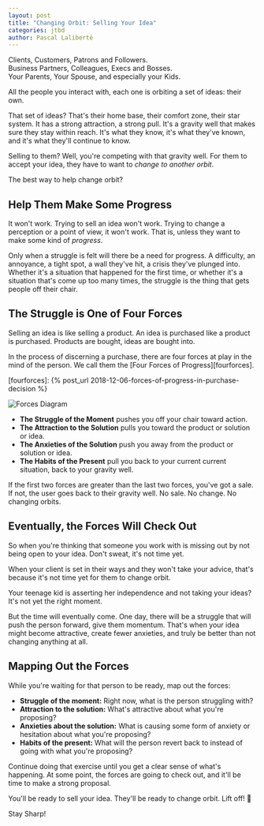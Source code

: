 ```yaml
---
layout: post
title: "Changing Orbit: Selling Your Idea"
categories: jtbd
author: Pascal Laliberté
---
```


Clients, Customers, Patrons and Followers.  
Business Partners, Colleagues, Execs and Bosses.  
Your Parents, Your Spouse, and especially your Kids.

All the people you interact with, each one is orbiting a set of ideas: their own.

That set of ideas? That's their home base, their comfort zone, their star system. It has a strong attraction, a strong pull. It's a gravity well that makes sure they stay within reach. It's what they know, it's what they've known, and it's what they'll continue to know.

Selling to them? Well, you're competing with that gravity well. For them to accept your idea, they have to want to _change to another orbit_.

The best way to help change orbit?

## Help Them Make Some Progress

It won't work. Trying to sell an idea won't work. Trying to change a perception or a point of view, it won't work. That is, unless they want to make some kind of _progress_.

Only when a struggle is felt will there be a need for progress. A difficulty, an annoyance, a tight spot, a wall they've hit, a crisis they've plunged into. Whether it's a situation that happened for the first time, or whether it's a situation that's come up too many times, the struggle is the thing that gets people off their chair.

## The Struggle is One of Four Forces

Selling an idea is like selling a product. An idea is purchased like a product is purchased. Products are bought, ideas are bought into.

In the process of discerning a purchase, there are four forces at play in the mind of the person. We call them the [Four Forces of Progress][fourforces].

[fourforces]: {% post_url 2018-12-06-forces-of-progress-in-purchase-decision %}

![Forces Diagram](/assets/images/posts/2018-12-06-forces-of-progress-diagram-01.svg)

* **The Struggle of the Moment** pushes you off your chair toward action.
* **The Attraction to the Solution** pulls you toward the product or solution or idea.
* **The Anxieties of the Solution** push you away from the product or solution or idea.
* **The Habits of the Present** pull you back to your current current situation, back to your gravity well.

If the first two forces are greater than the last two forces, you've got a sale. If not, the user goes back to their gravity well. No sale. No change. No changing orbits.

## Eventually, the Forces Will Check Out

So when you're thinking that someone you work with is missing out by not being open to your idea. Don't sweat, it's not time yet.

When your client is set in their ways and they won't take your advice, that's because it's not time yet for them to change orbit.

Your teenage kid is asserting her independence and not taking your ideas? It's not yet the right moment.

But the time will eventually come. One day, there will be a struggle that will push the person forward, give them momentum. That's when your idea might become attractive, create fewer anxieties, and truly be better than not changing anything at all.

## Mapping Out the Forces

While you're waiting for that person to be ready, map out the forces:

* **Struggle of the moment:** Right now, what is the person struggling with?
* **Attraction to the solution:** What's attractive about what you're proposing? 
* **Anxieties about the solution:** What is causing some form of anxiety or hesitation about what you're proposing?
* **Habits of the present:** What will the person revert back to instead of going with what you're proposing?

Continue doing that exercise until you get a clear sense of what's happening. At some point, the forces are going to check out, and it'll be time to make a strong proposal. 

You'll be ready to sell your idea. They'll be ready to change orbit. Lift off! 🚀

Stay Sharp!
